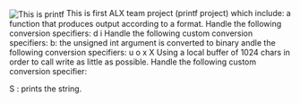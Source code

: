 <img src="https://encrypted-tbn0.gstatic.com/images?q=tbn:ANd9GcQaknhQpEU86On2dD12UVr2uptbBLZgJks-vA&usqp=CAU" alt="This is printf" align ="center" >
This is first ALX team project (printf project) which include:
a function that produces output according to a format.
Handle the following conversion specifiers:
d
i
Handle the following custom conversion specifiers:
b: the unsigned int argument is converted to binary
andle the following conversion specifiers:
u
o
x
X
Using a local buffer of 1024 chars in order to call write as little as possible.
Handle the following custom conversion specifier:

S : prints the string.

